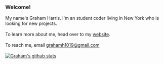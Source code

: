 ### Welcome!

My name's Graham Harris. I'm an student coder living in New York who is looking for new projects.\
\
To learn more about me, head over to my [website](https://grahamwharris.com/).\
\
To reach me, email grahamh1019@gmail.com\
\
[![Graham's github stats](https://github-readme-stats.vercel.app/api?username=gwharris)](https://github.com/anuraghazra/github-readme-stats)

